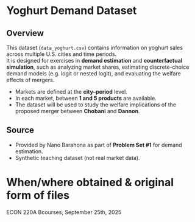 # Yoghurt Demand Dataset

## Overview
This dataset (`data_yoghurt.csv`) contains information on yoghurt sales across multiple U.S. cities and time periods.  
It is designed for exercises in **demand estimation** and **counterfactual simulation**, such as analyzing market shares, estimating discrete-choice demand models (e.g. logit or nested logit), and evaluating the welfare effects of mergers.

- Markets are defined at the **city–period** level.
- In each market, between **1 and 5 products** are available.
- The dataset will be used to study the welfare implications of the proposed merger between **Chobani** and **Dannon**.

## Source
- Provided by Nano Barahona as part of **Problem Set #1** for demand estimation.  
- Synthetic teaching dataset (not real market data).  

# When/where obtained & original form of files
ECON 220A Bcourses, September 25th, 2025

